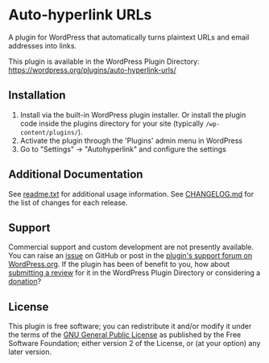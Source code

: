 # Auto-hyperlink URLs

A plugin for WordPress that automatically turns plaintext URLs and email addresses into links.

This plugin is available in the WordPress Plugin Directory: https://wordpress.org/plugins/auto-hyperlink-urls/


## Installation

1. Install via the built-in WordPress plugin installer. Or install the plugin code inside the plugins directory for your site (typically `/wp-content/plugins/`).
2. Activate the plugin through the 'Plugins' admin menu in WordPress
3. Go to "Settings" -> "Autohyperlink" and configure the settings


## Additional Documentation

See [readme.txt](https://github.com/coffee2code/auto-hyperlink-urls/blob/master/readme.txt) for additional usage information. See [CHANGELOG.md](CHANGELOG.md) for the list of changes for each release.


## Support

Commercial support and custom development are not presently available. You can raise an [issue](https://github.com/coffee2code/auto-hyperlink-urls/issues) on GitHub or post in the [plugin's support forum on WordPress.org](https://wordpress.org/support/plugin/auto-hyperlink-urls/). If the plugin has been of benefit to you, how about [submitting a review](https://wordpress.org/support/plugin/auto-hyperlink-urls/reviews/) for it in the WordPress Plugin Directory or considering a [donation](https://www.paypal.com/cgi-bin/webscr?cmd=_s-xclick&hosted_button_id=6ARCFJ9TX3522)?


## License

This plugin is free software; you can redistribute it and/or modify it under the terms of the [GNU General Public License](https://www.gnu.org/licenses/gpl-2.0.html) as published by the Free Software Foundation; either version 2 of the License, or (at your option) any later version.